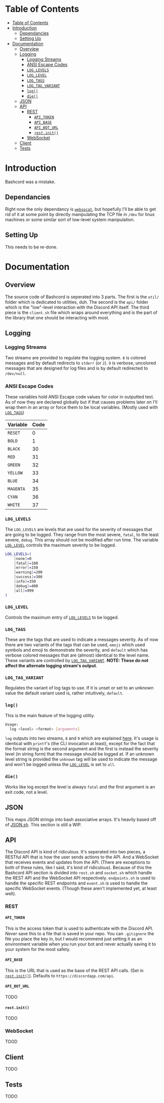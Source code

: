 # Table of Contents

- [Table of Contents](#table-of-contents)
- [Introduction](#introduction)
  - [Dependancies](#dependancies)
  - [Setting Up](#setting-up)
- [Documentation](#documentation)
  - [Overview](#overview)
  - [Logging](#logging)
    - [Logging Streams](#logging-streams)
    - [ANSI Escape Codes](#ansi-escape-codes)
    - [`LOG_LEVELS`](#loglevels)
    - [`LOG_LEVEL`](#loglevel)
    - [`LOG_TAGS`](#logtags)
    - [`LOG_TAG_VARIANT`](#logtagvariant)
    - [`log()`](#log)
    - [`die()`](#die)
  - [JSON](#json)
  - [API](#api)
    - [REST](#rest)
      - [`API_TOKEN`](#apitoken)
      - [`API_BASE`](#apibase)
      - [`API_BOT_URL`](#apiboturl)
      - [`rest.init()`](#restinit)
    - [WebSocket](#websocket)
  - [Client](#client)
  - [Tests](#tests)

# Introduction

Bashcord was a mistake.

## Dependancies

Right now the only dependancy is [`websocat`](https://github.com/vi/websocat), but hopefully I'll be able to get rid of it at some point by directly manipulating the TCP file in `/dev` for linux machines or some similar sort of low-level system manipulation.

## Setting Up

This needs to be re-done.

# Documentation

## Overview

The source code of Bashcord is seperated into 3 parts. The first is the `util/` folder which is dedicated to utilities, duh. The second is the `api/` folder which is the "low"-level interaction with the Discord API itself. The third piece is the `client.sh` file which wraps around everything and is the part of the library that one should be interacting with most.

## Logging

### Logging Streams

Two streams are provided to regulate the logging system. `8` is colored messages and by default redirects to `stderr` (or `2`). `9` is verbose, uncolored messages that are designed for log files and is by default redirected to `/dev/null`.

### ANSI Escape Codes

These variables hold ANSI Escape code values for color in outputted text. As of now they are declared globally but if that causes problems later on I'll wrap them in an array or force them to be local variables. (Mostly used with [`LOG_TAGS`](#log-tags))

|Variable |Code|
|---------|----|
|`RESET`  |0   |
|`BOLD`   |1   |
|`BLACK`  |30  |
|`RED`    |31  |
|`GREEN`  |32  |
|`YELLOW` |33  |
|`BLUE`   |34  |
|`MAGENTA`|35  |
|`CYAN`   |36  |
|`WHITE`  |37  |

### `LOG_LEVELS`

The `LOG_LEVELS` are levels that are used for the severity of messages that are going to be logged. They range from the most severe, `fatal`, to the least severe, `debug`. This array should *not* be modified after run time. The variable [`LOG_LEVEL`](#log-level) controls the maximum severity to be logged. 

```Bash
LOG_LEVELS=(
    [none]=0
    [fatal]=100
    [error]=150
    [warning]=200
    [success]=300
    [info]=350
    [debug]=400
    [all]=999
)
```

### `LOG_LEVEL`

Controls the maximum entry of [`LOG_LEVELS`](#log-levels) to be logged.

### `LOG_TAGS`

These are the tags that are used to indicate a messages severity. As of now there are two variants of the tags that can be used, `emoji` which used symbols and emoji to demonstrate the severity, and `default` which has verbose colored messages that are (almost) identical to the level name. These variants are controlled by [`LOG_TAG_VARIANT`](#log-tag-variant). **NOTE: These do not affect the alternate logging stream's output**.

### `LOG_TAG_VARIANT`

Regulates the variant of log tags to use. If it is unset or set to an unknown value the default variant used is, rather intuitively, `default`.

### `log()`

This is the main feature of the logging utility.

```Bash
Usage:
  log <level> <format> [arguments]
```

`log` outputs into two streams, `8` and `9` which are explained [here](#logging-streams). It's usage is identical with `printf`'s (the CLI invocation at least), except for the fact that the format string is the second argument and the first is instead the severity level (in string form) that the message should be logged at. If an unknown level string is provided the `unknown` tag will be used to indicate the message and won't be logged unless the [`LOG_LEVEL`](#log-level) is set to `all`.

### `die()`

Works like log except the level is always `fatal` and the first argument is
an exit code, not a level.

## JSON

This maps JSON strings into bash associative arrays. It's heavily based off of [JSON.sh](https://github.com/dominictarr/JSON.sh). This section is still a WIP.

## API

The Discord API is kind of ridiculous. It's seperated into two pieces, a RESTful API that is how the user sends actions to the API. And a WebSocket that receives events and updates from the API. (There are exceptions to both of these rules, like I said, it's kind of ridiculous). Because of this the Bashcord API section is divided into `rest.sh` and `socket.sh` which handle the REST API and the WebSocket API respectively. `endpoints.sh` is used to handle the specific REST endpoints and `event.sh` is used to handle the specific WebSocket events. (Though these aren't implemented yet, at least well).

### REST

#### `API_TOKEN`

This is the access token that is used to authenticate with the Discord API. *Never* save this to a file that is saved in your repo. You can `.gitignore` the file you place the key in, but I would recommend just setting it as an environment variable when you run your bot and never actually saving it to your system for the most safety.

#### `API_BASE`

This is the URL that is used as the base of the REST API calls. (Set in [`rest.init()`](#restinit)). Defaults to `https://discordapp.com/api`.

#### `API_BOT_URL`

TODO

#### `rest.init()`

TODO

### WebSocket

TOOD

## Client

TODO

## Tests

TODO
